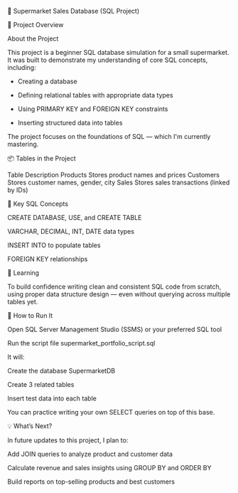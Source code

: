  🛒 Supermarket Sales Database (SQL Project)

📌 Project Overview

 About the Project

This project is a beginner SQL database simulation for a small supermarket. It was built to demonstrate my understanding of core SQL concepts, including:

- Creating a database

- Defining relational tables with appropriate data types

- Using PRIMARY KEY and FOREIGN KEY constraints

- Inserting structured data into tables

The project focuses on the foundations of SQL — which I'm currently mastering.

📦 Tables in the Project

Table	Description
Products	Stores product names and prices
Customers	Stores customer names, gender, city
Sales	Stores sales transactions (linked by IDs)

🚀 Key SQL Concepts 

CREATE DATABASE, USE, and CREATE TABLE

VARCHAR, DECIMAL, INT, DATE data types

INSERT INTO to populate tables

FOREIGN KEY relationships 

🎯 Learning 

To build confidence writing clean and consistent SQL code from scratch, using proper data structure design — even without querying across multiple tables yet.

📂 How to Run It

Open SQL Server Management Studio (SSMS) or your preferred SQL tool

Run the script file supermarket_portfolio_script.sql

It will:

Create the database SupermarketDB

Create 3 related tables

Insert test data into each table

You can practice writing your own SELECT queries on top of this base.

💡 What’s Next?

In future updates to this project, I plan to:

Add JOIN queries to analyze product and customer data

Calculate revenue and sales insights using GROUP BY and ORDER BY

Build reports on top-selling products and best customers
